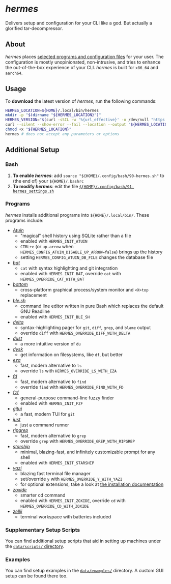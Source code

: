 # _hermes_

Delivers setup and configuration for your CLI like a god. But actually a glorified tar-decompressor.

## About

_hermes_ places [selected programs and configuration files](#programs) for your user. The configuration is mostly unopinionated, non-intrusive, and tries to enhance the out-of-the-box experience of your CLI. _hermes_ is built for `x86_64` and `aarch64`.

## Usage

To **download** the latest version of _hermes_, run the following commands:

```bash
HERMES_LOCATION=${HOME}/.local/bin/hermes
mkdir -p "$(dirname "${HERMES_LOCATION}")"
HERMES_VERSION="$(curl -sSIL -w '%{url_effective}' -o /dev/null "https://github.com/georglauterbach/hermes/releases/latest" | sed 's|.*/||')"
curl --silent --show-error --fail --location --output "${HERMES_LOCATION}" "https://github.com/georglauterbach/hermes/releases/download/${HERMES_VERSION}/hermes-${HERMES_VERSION}-$(uname -m)-unknown-linux-musl"
chmod +x "${HERMES_LOCATION}"
hermes # does not accept any parameters or options
```

## Additional Setup

### Bash

1. **To enable _hermes_**: add `source "${HOME}/.config/bash/90-hermes.sh"` to (the end of) your `${HOME}/.bashrc`
2. **To modify _hermes_**: edit the file [`${HOME}/.config/bash/91-hermes_settings.sh`](./data/core/bash/91-hermes_settings.sh)

### Programs

_hermes_ installs additional programs into `${HOME}/.local/bin/`. These programs include:

- [_Atuin_](https://github.com/atuinsh/atuin)
  - "magical" shell history using SQLite rather than a file
  - enabled with `HERMES_INIT_ATUIN`
  - `CTRL+e` (or `up-arrow` when `HERMES_CONFIG_ATUIN_DISABLE_UP_ARROW=false`) brings up the history
  - setting `HERMES_CONFIG_ATUIN_DB_FILE` changes the database file
- [_bat_](https://github.com/sharkdp/bat)
  - `cat` with syntax highlighting and git integration
  - enabled with `HERMES_INIT_BAT`, override `cat` with `HERMES_OVERRIDE_CAT_WITH_BAT`
- [_bottom_](https://github.com/ClementTsang/bottom)
  - cross-platform graphical process/system monitor and `<X>top` replacement
- [_ble.sh_](https://github.com/akinomyoga/ble.sh)
  - command line editor written in pure Bash which replaces the default GNU Readline
  - enabled with `HERMES_INIT_BLE_SH`
- [_delta_](https://github.com/dandavison/delta)
  - syntax-highlighting pager for `git`, `diff`, `grep`, and `blame` output
  - override `diff` with `HERMES_OVERRIDE_DIFF_WITH_DELTA`
- [_dust_](https://github.com/bootandy/dust)
  - a more intuitive version of `du`
- [_dysk_](https://github.com/Canop/dysk)
  - get information on filesystems, like `df`, but better
- [_eza_](https://github.com/eza-community/eza)
  - fast, modern alternative to `ls`
  - override `ls` with `HERMES_OVERRIDE_LS_WITH_EZA`
- [_fd_](https://github.com/sharkdp/fd)
  - fast, modern alternative to `find`
  - override `find` with `HERMES_OVERRIDE_FIND_WITH_FD`
- [_fzf_](https://github.com/junegunn/fzf)
  - general-purpose command-line fuzzy finder
  - enabled with `HERMES_INIT_FZF`
- [_gitui_](https://github.com/extrawurst/gitui)
  - a fast, modern TUI for `git`
- [_just_](https://github.com/casey/just)
  - just a command runner
- [_ripgrep_](https://github.com/BurntSushi/ripgrep)
  - fast, modern alternative to `grep`
  - override `grep` with `HERMES_OVERRIDE_GREP_WITH_RIPGREP`
- [_starship_](https://github.com/starship/starship)
  - minimal, blazing-fast, and infinitely customizable prompt for any shell
  - enabled with `HERMES_INIT_STARSHIP`
- [_yazi_](https://github.com/sxyazi/yazi)
  - blazing fast terminal file manager
  - set/override `y` with `HERMES_OVERRIDE_Y_WITH_YAZI`
  - for optional extensions, take a look at [the installation documentation](https://yazi-rs.github.io/docs/installation)
- [_zoxide_](https://github.com/ajeetdsouza/zoxide)
  - smarter cd command
  - enabled with `HERMES_INIT_ZOXIDE`, override `cd` with `HERMES_OVERRIDE_CD_WITH_ZOXIDE`
- [_zellij_](https://github.com/zellij-org/zellij)
  - terminal workspace with batteries included

### Supplementary Setup Scripts

You can find additional setup scripts that aid in setting up machines under the [`data/scripts/` directory](./data/scripts/).

### Examples

You can find setup examples in the [`data/examples/`](./data/examples/) directory. A custom GUI setup can be found there too.
